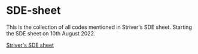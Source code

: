 # SDE-sheet
This is the collection of all codes mentioned in Striver's SDE sheet. Starting the SDE sheet on 10th August 2022.

[Striver's SDE sheet](https://takeuforward.org/interviews/strivers-sde-sheet-top-coding-interview-problems/)
